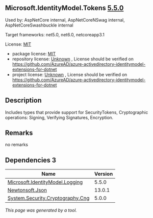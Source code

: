 Microsoft.IdentityModel.Tokens [5.5.0](https://www.nuget.org/packages/Microsoft.IdentityModel.Tokens/5.5.0)
--------------------

Used by: AspNetCore internal, AspNetCoreNSwag internal, AspNetCoreSwashbuckle internal

Target frameworks: net5.0, net6.0, netcoreapp3.1

License: [MIT](../../../../licenses/mit) 

- package license: [MIT](https://licenses.nuget.org/MIT) 
- repository license: [Unknown](https://github.com/AzureAD/azure-activedirectory-identitymodel-extensions-for-dotnet) , License should be verified on https://github.com/AzureAD/azure-activedirectory-identitymodel-extensions-for-dotnet
- project license: [Unknown](https://github.com/AzureAD/azure-activedirectory-identitymodel-extensions-for-dotnet) , License should be verified on https://github.com/AzureAD/azure-activedirectory-identitymodel-extensions-for-dotnet

Description
-----------
Includes types that provide support for SecurityTokens, Cryptographic operations: Signing, Verifying Signatures, Encryption.

Remarks
-----------
no remarks


Dependencies 3
-----------

|Name|Version|
|----------|:----|
|[Microsoft.IdentityModel.Logging](../../../../packages/nuget.org/microsoft.identitymodel.logging/5.5.0)|5.5.0|
|[Newtonsoft.Json](../../../../packages/nuget.org/newtonsoft.json/13.0.1)|13.0.1|
|[System.Security.Cryptography.Cng](../../../../packages/nuget.org/system.security.cryptography.cng/5.0.0)|5.0.0|

*This page was generated by a tool.*